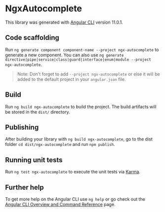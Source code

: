 # NgxAutocomplete

This library was generated with [Angular CLI](https://github.com/angular/angular-cli) version 11.0.1.

## Code scaffolding

Run `ng generate component component-name --project ngx-autocomplete` to generate a new component. You can also use `ng generate directive|pipe|service|class|guard|interface|enum|module --project ngx-autocomplete`.

> Note: Don't forget to add `--project ngx-autocomplete` or else it will be added to the default project in your `angular.json` file.

## Build

Run `ng build ngx-autocomplete` to build the project. The build artifacts will be stored in the `dist/` directory.

## Publishing

After building your library with `ng build ngx-autocomplete`, go to the dist folder `cd dist/ngx-autocomplete` and run `npm publish`.

## Running unit tests

Run `ng test ngx-autocomplete` to execute the unit tests via [Karma](https://karma-runner.github.io).

## Further help

To get more help on the Angular CLI use `ng help` or go check out the [Angular CLI Overview and Command Reference](https://angular.io/cli) page.
